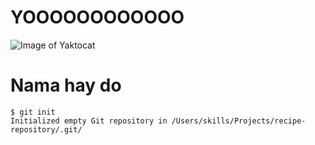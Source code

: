 # YOOOOOOOOOOOO
![Image of Yaktocat](https://octodex.github.com/images/yaktocat.png)
# Nama hay do
```
$ git init
Initialized empty Git repository in /Users/skills/Projects/recipe-repository/.git/
```
